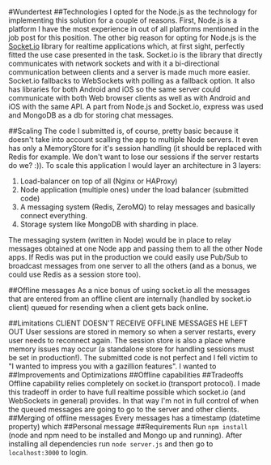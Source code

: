 #Wundertest
##Technologies
I opted for the Node.js as the technology for implementing this solution for a couple of reasons. First, Node.js is a platform I have the most experience in out of all platforms mentioned in the job post for this position. The other big reason for opting for Node.js is the [Socket.io](http://www.socket.io) library for realtime applications which, at first sight, perfectly fitted the use case presented in the task. Socket.io is the library that directly communicates with network sockets and with it a bi-directional communication between clients and a server is made much more easier. Socket.io fallbacks to WebSockets with polling as a fallback option. It also has libraries for both Android and iOS so the same server could communicate with both Web browser clients as well as with Android and iOS with the same API. A part from Node.js and Socket.io, express was used and MongoDB as a db for storing chat messages.

##Scaling
The code I submitted is, of course, pretty basic because it doesn't take into account scalling the app to multiple Node servers. It even has only a MemoryStore for it's session handling (it should be replaced with Redis for example. We don't want to lose our sessions if the server restarts do we? :)). To scale this application I would layer an architecture in 3 layers:

1. Load-balancer on top of all (Nginx or HAProxy)
2. Node application (multiple ones) under the load balancer (submitted code)
3. A messaging system (Redis, ZeroMQ) to relay messages and basically connect everything.
4. Storage system like MongoDB with sharding in place.

The messaging system (written in Node) would be in place to relay messages obtained at one Node app and passing them to all the other Node apps. If Redis was put in the production we could easily use Pub/Sub to broadcast messages from one server to all the others (and as a bonus, we could use Redis as a session store too).

##Offline messages
As a nice bonus of using socket.io all the messages that are entered from an offline client are internally (handled by socket.io client) queued for resending when a client gets back online.

##Limitations
CLIENT DOESN'T RECEIVE OFFLINE MESSAGES HE LEFT OUT
User sessions are stored in memory so when a server restarts, every user needs to reconnect again. The session store is also a place where memory issues may occur (a standalone store for handling sessions must be set in production!). 
The submitted code is not perfect and I fell victim to "I wanted to impress you with a gazillion features". I wanted to 
##Improvements and Optimizations
##Offline capabilities
##Tradeoffs
Offline capability relies completely on socket.io (transport protocol). I made this tradeoff in order to have full realtime  possible which socket.io (and WebSockets in general) provides. In that way I'm not in full control of when the queued messages are going to go to the server and other clients.
##Merging of offline messages
Every messages has a timestamp (datetime property) which 
##Personal message
##Requirements
Run `npm install` (node and npm need to be installed and Mongo up and running). After installing all dependencies run `node server.js` and then go to `localhost:3000` to login.

